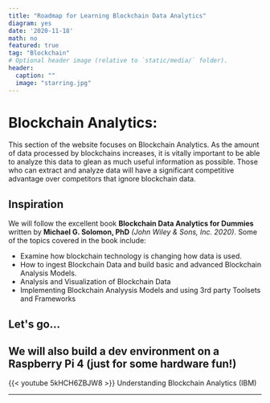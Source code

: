```yaml
---
title: "Roadmap for Learning Blockchain Data Analytics"
diagram: yes
date: '2020-11-18'
math: no
featured: true
tag: "Blockchain"
# Optional header image (relative to `static/media/` folder).
header:
  caption: ""
  image: "starring.jpg"
---
```


# Blockchain Analytics:

This section of the website focuses on Blockchain Analytics.  As the amount of data processed by blockchains increases, it is vitally important to be able to analyze this data to glean as much useful information as possible.  Those who can extract and analyze data will have a significant competitive advantage over competitors that ignore blockchain data.

## Inspiration
We will follow the excellent book **Blockchain Data Analytics for Dummies** written by **Michael G. Solomon, PhD** *(John Wiley & Sons, Inc. 2020)*.
Some of the topics covered in the book include:
- Examine how blockchain technology is changing how data is used.
- How to ingest Blockchain Data and build basic and advanced Blockchain Analysis Models.
- Analysis and Visualization of Blockchain Data
- Implementing Blockchain Analyysis Models and using 3rd party Toolsets and Frameworks

## Let's go...
We will also build a dev environment on a Raspberry Pi 4 (just for some hardware fun!)
---
{{< youtube 5kHCH6ZBJW8 >}} Understanding Blockchain Analytics (IBM)

---
